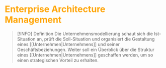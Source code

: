 # <font color = "orange">Enterprise Architecture Management</font>
>[!INFO] Definition
>Die Unternehmensmodellierung schaut sich die Ist-Situation an, prüft die Soll-Situation und organisiert die Gestaltung eines [[Unternehmen|Unternehmens]] und seiner Geschäftsbeziehungen. Weiter soll ein Überblick über die Struktur eines [[Unternehmen|Unternehmens]] geschaffen werden, um so einen strategischen Vorteil zu erhalten.

